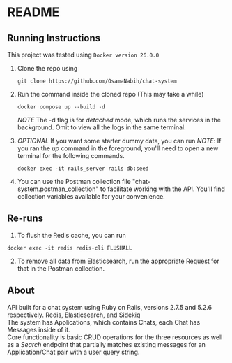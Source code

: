 # README

## Running Instructions
This project was tested using `Docker version 26.0.0`

1. Clone the repo using

    ```
    git clone https://github.com/OsamaNabih/chat-system
    ```

2. Run the command inside the cloned repo (This may take a while)

    ```
    docker compose up --build -d
    ```

    *NOTE* The -d flag is for <em>detached</em> mode, which runs the services in the background. Omit to view all the logs in the same terminal.

3. *OPTIONAL*
    If you want some starter dummy data, you can run
    *NOTE*: If you ran the _up_ command in the foreground, you'll need to open a new terminal for the following commands. <br>
    ```
    docker exec -it rails_server rails db:seed
    ```

4. You can use the Postman collection file "chat-system.postman_collection" to facilitate working with the API. You'll find collection variables available for your convenience.

## Re-runs 
1. To flush the Redis cache, you can run
  ```
  docker exec -it redis redis-cli FLUSHALL
  ```
2. To remove all data from Elasticsearch, run the appropriate Request for that in the Postman collection.

## About

API built for a chat system using Ruby on Rails, versions 2.7.5 and 5.2.6 respectively. Redis, Elasticsearch, and Sidekiq <br>
The system has Applications, which contains Chats, each Chat has Messages inside of it. <br>
Core functionality is basic CRUD operations for the three resources as well as a _Search_ endpoint that partially matches existing messages for an Application/Chat pair with a user query string.

